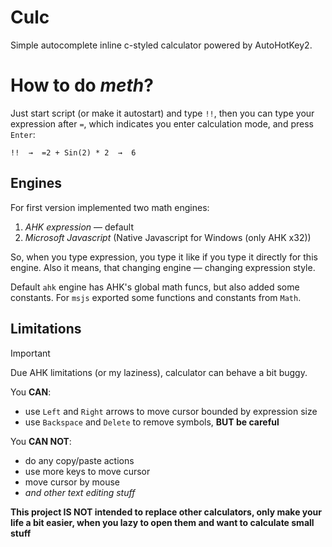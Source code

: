 
# Culc
Simple autocomplete inline c-styled calculator powered by AutoHotKey2.

# How to do *meth*?
Just start script (or make it autostart) and type `!!`, then you can type your expression after `=`, which indicates you enter calculation mode, and press `Enter`:
```
!!  →  =2 + Sin(2) * 2  →  6
```

## Engines
For first version implemented two math engines:

1. *AHK expression* — default
2. *Microsoft Javascript* (Native Javascript for Windows (only AHK x32))

So, when you type expression, you type it like if you type it directly for this engine. Also it means, that changing engine — changing expression style. 

Default `ahk` engine has AHK's global math funcs, but also added some constants. For `msjs` exported some functions and constants from `Math`.

## Limitations

> [!IMPORTANT]
> Due AHK limitations (or my laziness), calculator can behave a bit buggy. 

You **CAN**:
- use `Left` and `Right` arrows to move cursor bounded by expression size
- use `Backspace` and `Delete` to remove symbols, **BUT be careful**

You **CAN NOT**:
- do any copy/paste actions
- use more keys to move cursor
- move cursor by mouse
- *and other text editing stuff*

**This project IS NOT intended to replace other calculators, only make your life a bit easier, when you lazy to open them and want to calculate small stuff** 
